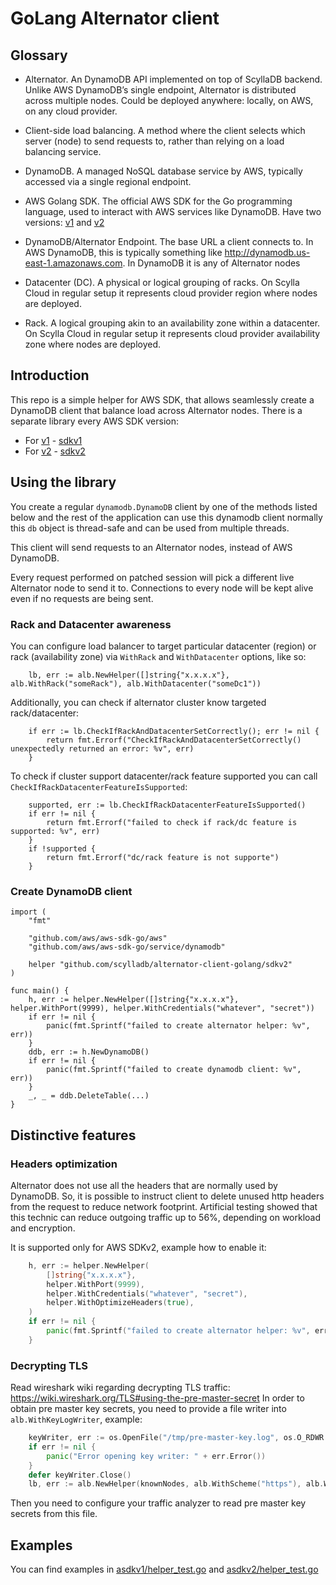 # GoLang Alternator client

## Glossary

- Alternator.
An DynamoDB API implemented on top of ScyllaDB backend.  
Unlike AWS DynamoDB’s single endpoint, Alternator is distributed across multiple nodes.
Could be deployed anywhere: locally, on AWS, on any cloud provider.

- Client-side load balancing.
A method where the client selects which server (node) to send requests to, 
rather than relying on a load balancing service.

- DynamoDB.
A managed NoSQL database service by AWS, typically accessed via a single regional endpoint.

- AWS Golang SDK.
The official AWS SDK for the Go programming language, used to interact with AWS services like DynamoDB.
Have two versions: [v1](https://github.com/aws/aws-sdk-go) and [v2](https://github.com/aws/aws-sdk-go-v2)

- DynamoDB/Alternator Endpoint.
The base URL a client connects to. 
In AWS DynamoDB, this is typically something like http://dynamodb.us-east-1.amazonaws.com.
In DynamoDB it is any of Alternator nodes

- Datacenter (DC).
A physical or logical grouping of racks.
On Scylla Cloud in regular setup it represents cloud provider region where nodes are deployed.

- Rack.
A logical grouping akin to an availability zone within a datacenter. 
On Scylla Cloud in regular setup it represents cloud provider availability zone where nodes are deployed.

## Introduction

This repo is a simple helper for AWS SDK, that allows seamlessly create a DynamoDB client that balance load across Alternator nodes.
There is a separate library every AWS SDK version:
- For [v1](https://github.com/aws/aws-sdk-go) - [sdkv1](sdkv1)
- For [v2](https://github.com/aws/aws-sdk-go-v2) - [sdkv2](sdkv2)

## Using the library

You create a regular `dynamodb.DynamoDB` client by one of the methods listed below and 
the rest of the application can use this dynamodb client normally
this `db` object is thread-safe and can be used from multiple threads.

This client will send requests to an Alternator nodes, instead of AWS DynamoDB.

Every request performed on patched session will pick a different live
Alternator node to send it to.
Connections to every node will be kept alive even if no requests are being sent.

### Rack and Datacenter awareness

You can configure load balancer to target particular datacenter (region) or rack (availability zone) via `WithRack` and `WithDatacenter` options, like so:
```golang
    lb, err := alb.NewHelper([]string{"x.x.x.x"}, alb.WithRack("someRack"), alb.WithDatacenter("someDc1"))
```

Additionally, you can check if alternator cluster know targeted rack/datacenter:
```golang
	if err := lb.CheckIfRackAndDatacenterSetCorrectly(); err != nil {
		return fmt.Errorf("CheckIfRackAndDatacenterSetCorrectly() unexpectedly returned an error: %v", err)
	}
```

To check if cluster support datacenter/rack feature supported you can call `CheckIfRackDatacenterFeatureIsSupported`:
```golang
    supported, err := lb.CheckIfRackDatacenterFeatureIsSupported()
	if err != nil {
		return fmt.Errorf("failed to check if rack/dc feature is supported: %v", err)
	}
	if !supported {
        return fmt.Errorf("dc/rack feature is not supporte")	
    }
```

### Create DynamoDB client

```golang
import (
	"fmt"

    "github.com/aws/aws-sdk-go/aws"
    "github.com/aws/aws-sdk-go/service/dynamodb"

    helper "github.com/scylladb/alternator-client-golang/sdkv2"
)

func main() {
    h, err := helper.NewHelper([]string{"x.x.x.x"}, helper.WithPort(9999), helper.WithCredentials("whatever", "secret"))
    if err != nil {
        panic(fmt.Sprintf("failed to create alternator helper: %v", err))
    }
    ddb, err := h.NewDynamoDB()
    if err != nil {
        panic(fmt.Sprintf("failed to create dynamodb client: %v", err))
    }
    _, _ = ddb.DeleteTable(...)
}
```

## Distinctive features

### Headers optimization

Alternator does not use all the headers that are normally used by DynamoDB.
So, it is possible to instruct client to delete unused http headers from the request to reduce network footprint.
Artificial testing showed that this technic can reduce outgoing traffic up to 56%, depending on workload and encryption.

It is supported only for AWS SDKv2, example how to enable it:
```go
    h, err := helper.NewHelper(
		[]string{"x.x.x.x"}, 
	    helper.WithPort(9999), 
		helper.WithCredentials("whatever", "secret"), 
		helper.WithOptimizeHeaders(true),
	)
    if err != nil {
        panic(fmt.Sprintf("failed to create alternator helper: %v", err))
    }
```

### Decrypting TLS

Read wireshark wiki regarding decrypting TLS traffic: https://wiki.wireshark.org/TLS#using-the-pre-master-secret
In order to obtain pre master key secrets, you need to provide a file writer into `alb.WithKeyLogWriter`, example:

```go
	keyWriter, err := os.OpenFile("/tmp/pre-master-key.log", os.O_RDWR|os.O_CREATE|os.O_APPEND, 0666)
    if err != nil {
        panic("Error opening key writer: " + err.Error())
	}
	defer keyWriter.Close()
	lb, err := alb.NewHelper(knownNodes, alb.WithScheme("https"), alb.WithPort(httpsPort), alb.WithIgnoreServerCertificateError(true), alb.WithKeyLogWriter(keyWriter))
```

Then you need to configure your traffic analyzer to read pre master key secrets from this file.

## Examples

You can find examples in [asdkv1/helper_test.go](asdkv1/helper_test.go) and [asdkv2/helper_test.go](asdkv2/helper_test.go)